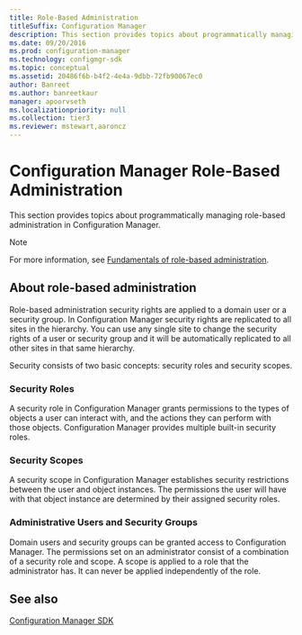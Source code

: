 ```yaml
---
title: Role-Based Administration
titleSuffix: Configuration Manager
description: This section provides topics about programmatically managing role-based administration in Configuration Manager.
ms.date: 09/20/2016
ms.prod: configuration-manager
ms.technology: configmgr-sdk
ms.topic: conceptual
ms.assetid: 20486f6b-b4f2-4e4a-9dbb-72fb90067ec0
author: Banreet
ms.author: banreetkaur
manager: apoorvseth
ms.localizationpriority: null
ms.collection: tier3
ms.reviewer: mstewart,aaroncz 
---
```

# Configuration Manager Role-Based Administration
This section provides topics about programmatically managing role-based administration in Configuration Manager.  

> [!NOTE]
> For more information, see [Fundamentals of role-based administration](../../../../core/understand/fundamentals-of-role-based-administration.md).

## About role-based administration  
 Role-based administration security rights are applied to a domain user or a security group. In Configuration Manager security rights are replicated to all sites in the hierarchy. You can use any single site to change the security rights of a user or security group and it will be automatically replicated to all other sites in that same hierarchy.  

 Security consists of two basic concepts: security roles and security scopes.  

### Security Roles  
 A security role in Configuration Manager grants permissions to the types of objects a user can interact with, and the actions they can perform with those objects. Configuration Manager provides multiple built-in security roles.  

### Security Scopes  
 A security scope in Configuration Manager establishes security restrictions between the user and object instances. The permissions the user will have with that object instance are determined by their assigned security roles.  

### Administrative Users and Security Groups  
 Domain users and security groups can be granted access to Configuration Manager. The permissions set on an administrator consist of a combination of a security role and scope. A scope is applied to a role that the administrator has. It can never be applied independently of the role.  

## See also

[Configuration Manager SDK](../../misc/system-center-configuration-manager-sdk.md)
